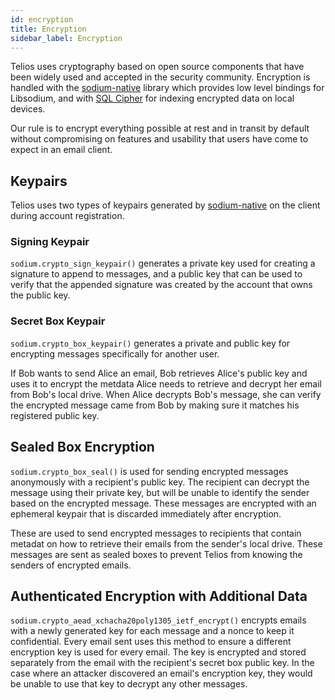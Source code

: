```yaml
---
id: encryption
title: Encryption
sidebar_label: Encryption
---
```


Telios uses cryptography based on open source components that have been widely used and accepted in the security community. Encryption is handled with the [sodium-native](https://sodium-friends.github.io/docs/) library which provides low level bindings for Libsodium, and with [SQL Cipher](https://www.zetetic.net/sqlcipher/) for indexing encrypted data on local devices. 

Our rule is to encrypt everything possible at rest and in transit by default without compromising on features and usability that users have come to expect in an email client.

## Keypairs

Telios uses two types of keypairs generated by [sodium-native](https://sodium-friends.github.io/docs/) on the client during account registration.

### Signing Keypair
`sodium.crypto_sign_keypair()` generates a private key used for creating a signature to append to messages, and a public key that can be used to verify that the appended signature was created by the account that owns the public key.

### Secret Box Keypair
`sodium.crypto_box_keypair()` generates a private and public key for encrypting messages specifically for another user. 

If Bob wants to send Alice an email, Bob retrieves Alice's public key and uses it to encrypt the metdata Alice needs to retrieve and decrypt her email from Bob's local drive. When Alice decrypts Bob's message, she can verify the encrypted message came from Bob by making sure it matches his registered public key.

## Sealed Box Encryption
`sodium.crypto_box_seal()` is used for sending encrypted messages anonymously with a recipient's public key. The recipient can decrypt the message using their private key, but will be unable to identify the sender based on the encrypted message. These messages are encrypted with an ephemeral keypair that is discarded immediately after encryption.

These are used to send encrypted messages to recipients that contain metadat on how to retrieve their emails from the sender's local drive. These messages are sent as sealed boxes to prevent Telios from knowing the senders of encrypted emails.

## Authenticated Encryption with Additional Data
`sodium.crypto_aead_xchacha20poly1305_ietf_encrypt()` encrypts emails with a newly generated key for each message and a nonce to keep it confidential. Every email sent uses this method to ensure a different encryption key is used for every email. The key is encrypted and stored separately from the email with the recipient's secret box public key. In the case where an attacker discovered an email's encryption key, they would be unable to use that key to decrypt any other messages.



